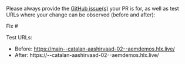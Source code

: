 Please always provide the [GitHub issue(s)](../issues) your PR is for, as well as test URLs where your change can be observed (before and after):

Fix #<gh-issue-id>

Test URLs:
- Before: https://main--catalan-aashirvaad-02--aemdemos.hlx.live/
- After: https://<branch>--catalan-aashirvaad-02--aemdemos.hlx.live/
